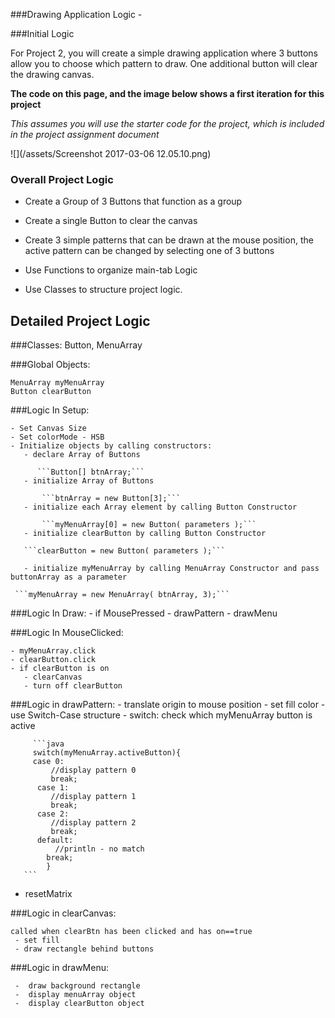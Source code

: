 ###Drawing Application Logic - 

###Initial Logic

For Project 2, you will create a simple drawing application where 3 buttons allow you to choose which pattern to draw. One additional button will clear the drawing canvas.  

**The code on this page, and the image below shows a first iteration for this project**

_This assumes you will use the starter code for the project, which is included in the project assignment document_


![](/assets/Screenshot 2017-03-06 12.05.10.png)

### Overall Project Logic


- Create a Group of 3 Buttons that function as a group

- Create a single Button to clear the canvas

- Create 3 simple patterns that can be drawn at the mouse position, the active pattern can be changed by selecting one of 3 buttons

- Use Functions to organize main-tab Logic
- Use Classes to structure project logic.

## Detailed Project Logic

###Classes:  Button, MenuArray
    
###Global Objects:

    MenuArray myMenuArray
    Button clearButton
    
###Logic In Setup:  

    - Set Canvas Size
    - Set colorMode - HSB
    - Initialize objects by calling constructors:
       - declare Array of Buttons 
       
          ```Button[] btnArray;``` 
       - initialize Array of Buttons
       
           ```btnArray = new Button[3];```
       - initialize each Array element by calling Button Constructor
           
           ```myMenuArray[0] = new Button( parameters );```
       - initialize clearButton by calling Button Constructor
       
       ```clearButton = new Button( parameters );```
       
       - initialize myMenuArray by calling MenuArray Constructor and pass buttonArray as a parameter
       
     ```myMenuArray = new MenuArray( btnArray, 3);```
    
###Logic In Draw:
    - if MousePressed
        - drawPattern
    - drawMenu
    
###Logic In MouseClicked:
    
    - myMenuArray.click
    - clearButton.click
    - if clearButton is on
       - clearCanvas
       - turn off clearButton
 
###Logic in drawPattern:
     - translate origin to mouse position
     - set fill color
     - use Switch-Case structure
     - switch: check which myMenuArray button is active
         
         ```java
         switch(myMenuArray.activeButton){
         case 0:
             //display pattern 0
             break;
          case 1:
             //display pattern 1
             break;
          case 2:
             //display pattern 2
             break;
          default:
              //println - no match
            break;
            }
       ```
       
- resetMatrix
          
          
 ###Logic in clearCanvas:
 
    called when clearBtn has been clicked and has on==true
     - set fill
     - draw rectangle behind buttons
 
 ###Logic in drawMenu:
 
     -  draw background rectangle
     -  display menuArray object
     -  display clearButton object 
    
     
 
   
 